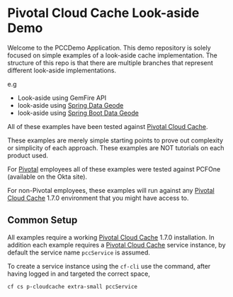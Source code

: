 # Pivotal Cloud Cache Look-aside Demo

Welcome to the PCCDemo Application. This demo repository is solely focused on simple examples of a look-aside cache implementation.
The structure of this repo is that there are multiple branches that represent different look-aside implementations. 

e.g 
* Look-aside using GemFire API 
* look-aside using [Spring Data Geode](https://github.com/spring-projects/spring-data-geode) 
* look-aside using [Spring Boot Data Geode](https://github.com/spring-projects/spring-boot-data-geode)

All of these examples have been tested against [Pivotal Cloud Cache](https://pivotal.io/pivotal-cloud-cache).

These examples are merely simple starting points to prove out complexity or simplicity of each approach.
These examples are NOT tutorials on each product used.

For [Pivotal](https://pivotal.io/) employees all of these examples were tested against PCFOne (available on the Okta site).

For non-Pivotal employees, these examples will run against any [Pivotal Cloud Cache](https://pivotal.io/pivotal-cloud-cache) 1.7.0 environment that you might have access to.

## Common Setup

All examples require a working [Pivotal Cloud Cache](https://pivotal.io/pivotal-cloud-cache) 1.7.0 installation. In addition each example requires a [Pivotal Cloud Cache](https://pivotal.io/pivotal-cloud-cache) service instance, by default the service name  `pccService` is assumed.

To create a service instance using the `cf-cli` use the command, after having logged in and targeted the correct space, 

`cf cs p-cloudcache extra-small pccService`